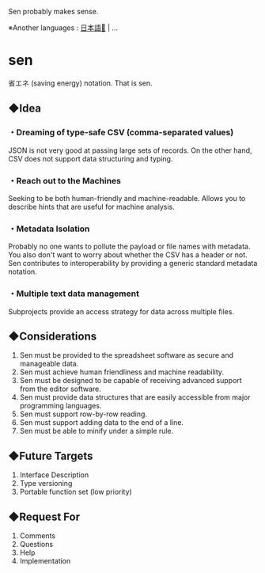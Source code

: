 Sen probably makes sense.

※Another languages : [日本語🎌](./docs/ja/README.md) | ...

# sen
省エネ (saving energy) notation. That is sen.

## ◆Idea
### ・Dreaming of type-safe CSV (comma-separated values)
JSON is not very good at passing large sets of records. On the other hand, CSV does not support data structuring and typing.
### ・Reach out to the Machines
Seeking to be both human-friendly and machine-readable. Allows you to describe hints that are useful for machine analysis.
### ・Metadata Isolation
Probably no one wants to pollute the payload or file names with metadata.  
You also don't want to worry about whether the CSV has a header or not.  
Sen contributes to interoperability by providing a generic standard metadata notation.
### ・Multiple text data management
Subprojects provide an access strategy for data across multiple files.

## ◆Considerations
1. Sen must be provided to the spreadsheet software as secure and manageable data.
1. Sen must achieve human friendliness and machine readability.
1. Sen must be designed to be capable of receiving advanced support from the editor software.
1. Sen must provide data structures that are easily accessible from major programming languages.
1. Sen must support row-by-row reading.
1. Sen must support adding data to the end of a line.
1. Sen must be able to minify under a simple rule.

## ◆Future Targets
1. Interface Description
1. Type versioning
1. Portable function set (low priority)

## ◆Request For
1. Comments
1. Questions
1. Help
1. Implementation
